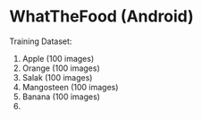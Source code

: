 # WhatTheFood (Android)

Training Dataset:
1. Apple (100 images)
2. Orange (100 images)
3. Salak (100 images)
4. Mangosteen (100 images)
5. Banana (100 images)
6. 
